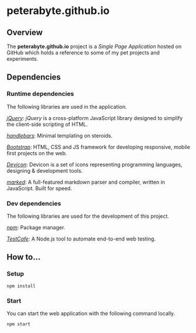 # peterabyte.github.io

## Overview

The **peterabyte.github.io** project is a *Single Page Application* hosted on GitHub which holds a reference to some of my pet projects and experiments.

## Dependencies

### Runtime dependencies

The following libraries are used in the application.

*[jQuery](https://jquery.com/)*: *jQuery* is a cross-platform JavaScript library designed to simplify the client-side scripting of HTML.

*[handlebars](https://handlebarsjs.com/)*: Minimal templating on steroids.

*[Bootstrap](http://getbootstrap.com/)*: HTML, CSS and JS framework for developing responsive, mobile first projects on the web.

*[Devicon](https://konpa.github.io/devicon/)*: Devicon is a set of icons representing programming languages, designing & development tools.

*[marked](https://github.com/chjj/marked)*: A full-featured markdown parser and compiler, written in JavaScript. Built for speed.

### Dev dependencies

The following libraries are used for the development of this project.

*[npm](https://www.npmjs.com/)*: Package manager.

*[TestCafe](https://devexpress.github.io/testcafe/)*: A Node.js tool to automate end-to-end web testing.

## How to...

### Setup

`npm install`

### Start

You can start the web application with the following command locally.

`npm start`
